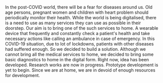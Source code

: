 In the post-COVID world, there will be a fear for diseases around us. Old age persons, pregnant women and children with heart problem should periodically monitor their health. While the world is being digitalised, there is a need to use as many services they can use as possible in their doorstep. Our aim is to bring one of the such services to home. A wearable device that frequently and constantly check a patient's health and take necessary actions like calling an ambulance in case of emergency.
In this COVID-19 situation, due to lot of lockdowns, patients with other diseases had suffered enough. So we decided to build a solution. Although we cannot bring all the medical services to home, we decided to bring some basic diagnostics to home in the digital form.
Right now, idea has been developed. Research works are now in progress. Prototype development is yet to begin. Since we are at home, we are in devoid of enough resources for development.
